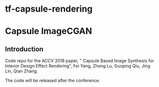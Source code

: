 # tf-capsule-rendering
Capsule ImageCGAN
======================================================================

## Introduction
Code repo for the ACCV 2018 paper, "
Capsule Based Image Synthesis for Interior Design Effect Rendering", Fei Yang, Zheng Lu, Guoping Qiu, Jing Lin, Qian Zhang. 

The code will be released after the conference. 



